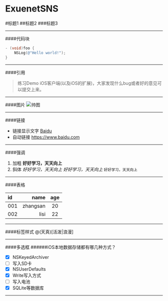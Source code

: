 # ExuenetSNS

#标题1
##标题2
###标题3

---

####代码块
```objectivec
- (void)foo {
	NSLog(@"Hello world!");
}
```

---

####引用

>  练习Demo iOS客户端(以及iOS的扩展)，大家发现什么bug或者好的意见可以提交上来。

---

####图片
![帅图](https://avatars1.githubusercontent.com/u/8924436?v=3&u=b68a9ec6a4bf5c33cdbac2d55994342441abc368&s=400 "帅到爆")

---

####链接
* 链接显示文字
[Baidu](https://www.baidu.com "baidu")
* 自动链接
<https://www.baidu.com>

---

####强调
1. 加粗
__好好学习，天天向上__
2. 斜体
 _好好学习，天天向上_
*好好学习，天天向上*
`好好学习，天天向上`

---

####表格

| id | name | age |
| :-------- | --------:| :--: |
| 001 | zhangsan | 20 |
| 002 | lisi | 22 |


---

####标签样式
@(天真)[活泼|浪漫]


---

####多选框
######iOS本地数据存储都有哪几种方式？
- [x] NSKeyedArchiver    
- [ ] 写入SD卡
- [x] NSUserDefaults
- [x] Write写入方式
- [ ] 写入电池
- [x] SQLite等数据库

---

